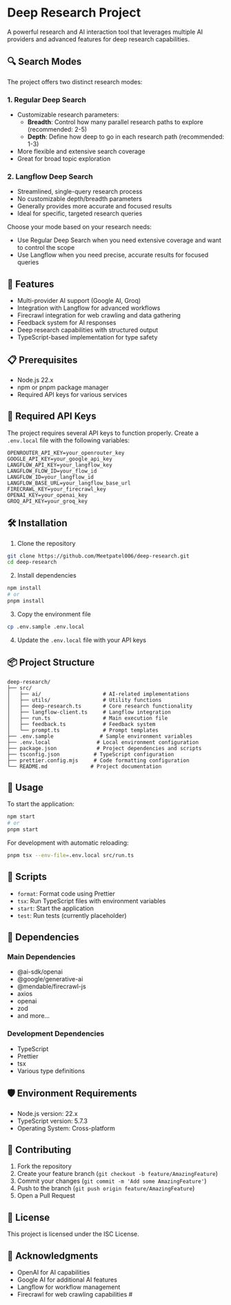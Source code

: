 # Deep Research Project

A powerful research and AI interaction tool that leverages multiple AI providers and advanced features for deep research capabilities.

## 🔍 Search Modes

The project offers two distinct research modes:

### 1. Regular Deep Search
- Customizable research parameters:
  - **Breadth**: Control how many parallel research paths to explore (recommended: 2-5)
  - **Depth**: Define how deep to go in each research path (recommended: 1-3)
- More flexible and extensive search coverage
- Great for broad topic exploration

### 2. Langflow Deep Search
- Streamlined, single-query research process
- No customizable depth/breadth parameters
- Generally provides more accurate and focused results
- Ideal for specific, targeted research queries

Choose your mode based on your research needs:
- Use Regular Deep Search when you need extensive coverage and want to control the scope
- Use Langflow when you need precise, accurate results for focused queries

## 🚀 Features

- Multi-provider AI support (Google AI, Groq)
- Integration with Langflow for advanced workflows
- Firecrawl integration for web crawling and data gathering
- Feedback system for AI responses
- Deep research capabilities with structured output
- TypeScript-based implementation for type safety

## 📋 Prerequisites

- Node.js 22.x
- npm or pnpm package manager
- Required API keys for various services

## 🔑 Required API Keys

The project requires several API keys to function properly. Create a `.env.local` file with the following variables:

```env
OPENROUTER_API_KEY=your_openrouter_key
GOOGLE_API_KEY=your_google_api_key
LANGFLOW_API_KEY=your_langflow_key
LANGFLOW_FLOW_ID=your_flow_id
LANGFLOW_ID=your_langflow_id
LANGFLOW_BASE_URL=your_langflow_base_url
FIRECRAWL_KEY=your_firecrawl_key
OPENAI_KEY=your_openai_key
GROQ_API_KEY=your_groq_key
```

## 🛠️ Installation

1. Clone the repository
```bash
git clone https://github.com/Meetpatel006/deep-research.git
cd deep-research
```

2. Install dependencies
```bash
npm install
# or
pnpm install
```

3. Copy the environment file
```bash
cp .env.sample .env.local
```

4. Update the `.env.local` file with your API keys

## 📦 Project Structure

```
deep-research/
├── src/
│   ├── ai/                    # AI-related implementations
│   ├── utils/                 # Utility functions
│   ├── deep-research.ts       # Core research functionality
│   ├── langflow-client.ts     # Langflow integration
│   ├── run.ts                 # Main execution file
│   ├── feedback.ts            # Feedback system
│   └── prompt.ts              # Prompt templates
├── .env.sample               # Sample environment variables
├── .env.local               # Local environment configuration
├── package.json             # Project dependencies and scripts
├── tsconfig.json           # TypeScript configuration
├── prettier.config.mjs     # Code formatting configuration
└── README.md              # Project documentation
```

## 🚀 Usage

To start the application:

```bash
npm start
# or
pnpm start
```

For development with automatic reloading:
```bash
pnpm tsx --env-file=.env.local src/run.ts
```

## 📝 Scripts

- `format`: Format code using Prettier
- `tsx`: Run TypeScript files with environment variables
- `start`: Start the application
- `test`: Run tests (currently placeholder)

## 🔧 Dependencies

### Main Dependencies
- @ai-sdk/openai
- @google/generative-ai
- @mendable/firecrawl-js
- axios
- openai
- zod
- and more...

### Development Dependencies
- TypeScript
- Prettier
- tsx
- Various type definitions

## 🛡️ Environment Requirements

- Node.js version: 22.x
- TypeScript version: 5.7.3
- Operating System: Cross-platform

## 🤝 Contributing

1. Fork the repository
2. Create your feature branch (`git checkout -b feature/AmazingFeature`)
3. Commit your changes (`git commit -m 'Add some AmazingFeature'`)
4. Push to the branch (`git push origin feature/AmazingFeature`)
5. Open a Pull Request

## 📄 License

This project is licensed under the ISC License.

## 🙏 Acknowledgments

- OpenAI for AI capabilities
- Google AI for additional AI features
- Langflow for workflow management
- Firecrawl for web crawling capabilities #

